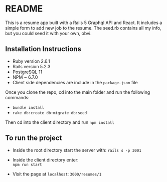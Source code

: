 # README
This is a resume app built with a Rails 5 Graphql API and React. It includes a simple form to add new job to the resume. The seed.rb contains all my info, but you could seed it with your own, obvi.

## Installation Instructions

* Ruby version 2.6.1
* Rails version 5.2.3
* PostgreSQL 11
* NPM ~ 6.7.0
* Client side dependencies are include in the `package.json` file

Once you clone the repo, cd into the main folder and run the following commands:

* `bundle install`
* `rake db:create db:migrate db:seed`

Then cd into the client directory and run `npm install`

## To run the project

* Inside the root directory start the server with:
`rails s -p 3001`

* Inside the client directory enter:  
`npm run start`

* Visit the page at `localhost:3000/resumes/1`

